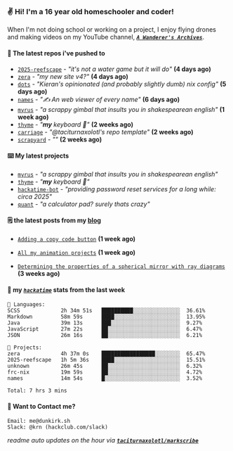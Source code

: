 ### ✌️ Hi! I'm a 16 year old homeschooler and coder!

When I'm not doing school or working on a project, I enjoy flying drones and making videos on my YouTube channel, [**_`A Wanderer's Archives`_**](https://youtube.com/@wanderer.archives).

#### 👷 The latest repos i've pushed to

- [`2025-reefscape`](https://github.com/df1317/2025-reefscape) - _"it's not a water game but it will do"_ **(4 days ago)**
- [`zera`](https://github.com/taciturnaxolotl/zera) - _"my new site v4?"_ **(4 days ago)**
- [`dots`](https://github.com/taciturnaxolotl/dots) - _"Kieran's opinionated (and probably slightly dumb) nix config"_ **(5 days ago)**
- [`names`](https://github.com/aramshiva/names) - _"✍️ An web viewer of every name"_ **(6 days ago)**
- [`myrus`](https://github.com/taciturnaxolotl/myrus) - _"a scrappy gimbal that insults you in shakespearean english"_ **(1 week ago)**
- [`thyme`](https://github.com/taciturnaxolotl/thyme) - _"**my** keyboard 🫶"_ **(2 weeks ago)**
- [`carriage`](https://github.com/taciturnaxolotl/carriage) - _"@taciturnaxolotl's repo template"_ **(2 weeks ago)**
- [`scrapyard`](https://github.com/hackclub/scrapyard) - _""_ **(2 weeks ago)**

#### ⌨️ My latest projects

- [`myrus`](https://github.com/taciturnaxolotl/myrus) - _"a scrappy gimbal that insults you in shakespearean english"_
- [`thyme`](https://github.com/taciturnaxolotl/thyme) - _"**my** keyboard 🫶"_
- [`hackatime-bot`](https://github.com/taciturnaxolotl/hackatime-bot) - _"providing password reset services for a long while: circa 2025"_
- [`quant`](https://github.com/taciturnaxolotl/quant) - _"a calculator pad? surely thats crazy"_

#### 🗒️ the latest posts from my [blog](https://dunkirk.sh)

- [`Adding a copy code button`](https://dunkirk.sh/blog/adding-a-copy-button/) **(1 week ago)**

- [`All my animation projects`](https://dunkirk.sh/blog/my-animations/) **(1 week ago)**

- [`Determining the properties of a spherical mirror with ray diagrams`](https://dunkirk.sh/blog/spherical-ray-diagrams/) **(3 weeks ago)**



#### 📡 my [_`hackatime`_](https://waka.hackclub.com) stats from the last week

```text
💾 Languages:
SCSS             2h 34m 51s   ██████████░░░░░░░░░░░░░░░  36.61%
Markdown         58m 59s      ████░░░░░░░░░░░░░░░░░░░░░  13.95%
Java             39m 13s      ███░░░░░░░░░░░░░░░░░░░░░░  9.27%
JavaScript       27m 22s      ██░░░░░░░░░░░░░░░░░░░░░░░  6.47%
JSON             26m 16s      ██░░░░░░░░░░░░░░░░░░░░░░░  6.21%

💼 Projects:
zera             4h 37m 0s    █████████████████░░░░░░░░  65.47%
2025-reefscape   1h 5m 36s    ████░░░░░░░░░░░░░░░░░░░░░  15.51%
unknown          26m 45s      ██░░░░░░░░░░░░░░░░░░░░░░░  6.32%
frc-nix          19m 59s      ██░░░░░░░░░░░░░░░░░░░░░░░  4.72%
names            14m 54s      █░░░░░░░░░░░░░░░░░░░░░░░░  3.52%

Total: 7 hrs 3 mins
```

#### 📮 Want to Contact me?

```text
Email: me@dunkirk.sh
Slack: @krn (hackclub.com/slack)
```

_readme auto updates on the hour via [**`taciturnaxolotl/markscribe`**](https://github.com/taciturnaxolotl/markscribe)_
